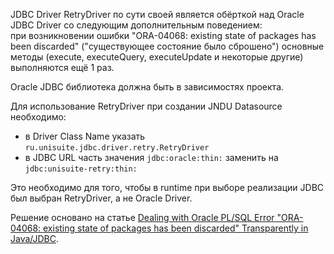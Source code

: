 JDBC Driver RetryDriver по сути своей является обёрткой над Oracle JDBC Driver со следующим дополнительным поведением:  
при возникновении ошибки "ORA-04068: existing state of packages has been discarded" ("существующее состояние было сброшено")
основные методы (execute, executeQuery, executeUpdate и некоторые другие) выполняются ещё 1 раз.

Oracle JDBC библиотека должна быть в зависимостях проекта.

Для использование RetryDriver при создании JNDU Datasource необходимо: 
- в Driver Class Name указать `ru.unisuite.jdbc.driver.retry.RetryDriver`
- в JDBC URL часть значения `jdbc:oracle:thin:` заменить на `jdbc:unisuite-retry:thin:`

Это необходимо для того, чтобы в runtime при выборе реализации JDBC был выбран RetryDriver, а не Oracle Driver. 

Решение основано на статье [Dealing with Oracle PL/SQL Error "ORA-04068: existing state of packages has been discarded" Transparently in Java/JDBC](http://dbj2ee.blogspot.com/2007/10/dealing-with-oracle-plsql-error-ora.html).